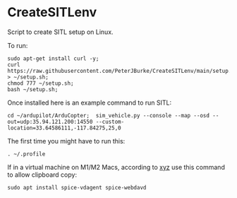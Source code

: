 # CreateSITLenv
Script to create SITL setup on Linux.

To run: 
 ```
sudo apt-get install curl -y;
curl https://raw.githubusercontent.com/PeterJBurke/CreateSITLenv/main/setup.sh > ~/setup.sh;
chmod 777 ~/setup.sh;
bash ~/setup.sh;
```

Once installed here is an example command to run SITL:
 ```
cd ~/ardupilot/ArduCopter;  sim_vehicle.py --console --map --osd --out=udp:35.94.121.200:14550 --custom-location=33.64586111,-117.84275,25,0
 ```

The first time you might have to run this:
 ```
. ~/.profile
 ```

If in a virtual machine on M1/M2 Macs, according to
[xyz](https://www.vizeit.com/ubuntu-22-04-on-mac-m1/)
use this command to allow clipboard copy:
 ```
sudo apt install spice-vdagent spice-webdavd
 ```

